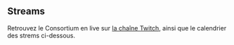 
## Streams

Retrouvez le Consortium en live sur [la chaîne Twitch](https://twitch.tv/calvinball_consortium), ainsi que le calendrier des strems ci-dessous.

<TwitchEmbed/>

<GoogleCalendar/>
